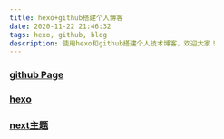 ```yaml
---
title: hexo+github搭建个人博客
date: 2020-11-22 21:46:32
tags: hexo, github, blog
description: 使用hexo和github搭建个人技术博客，欢迎大家！
---
```


### [github Page](https://pages.github.com/)

### [hexo](https://hexo.io/zh-cn/docs/)

### [next主题](http://theme-next.iissnan.com/getting-started.html)